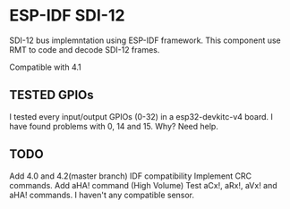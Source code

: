 # ESP-IDF SDI-12

SDI-12 bus implemntation using ESP-IDF framework. This component use RMT to code and decode SDI-12 frames.

Compatible with 4.1

## TESTED GPIOs

I tested every input/output GPIOs (0-32) in a esp32-devkitc-v4 board. I have found problems with 0, 14 and 15. Why? Need help.


## TODO
Add 4.0 and 4.2(master branch) IDF compatibility
Implement CRC commands.
Add aHA! command (High Volume)
Test aCx!, aRx!, aVx! and aHA! commands. I haven't any compatible sensor.
